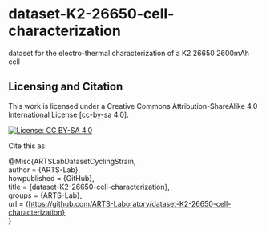 # dataset-K2-26650-cell-characterization
dataset for the electro-thermal characterization of a K2 26650 2600mAh cell

## Licensing and Citation

This work is licensed under a Creative Commons Attribution-ShareAlike 4.0 International License [cc-by-sa 4.0].

[![License: CC BY-SA 4.0](https://img.shields.io/badge/License-CC_BY--SA_4.0-lightgrey.svg)](https://creativecommons.org/licenses/by-sa/4.0/)


Cite this as: 

@Misc{ARTSLabDatasetCyclingStrain,    
  author = {ARTS-Lab},  
  howpublished = {GitHub},  
  title  = {dataset-K2-26650-cell-characterization},    
  groups = {ARTS-Lab},    
  url    = {https://github.com/ARTS-Laboratory/dataset-K2-26650-cell-characterization},   
}
